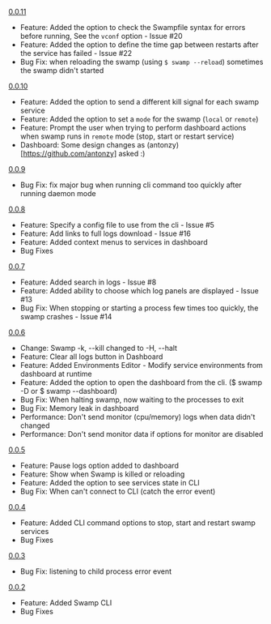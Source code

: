 [0.0.11](https://github.com/uditalias/swamp/releases/tag/0.0.11)
* Feature: Added the option to check the Swampfile syntax for errors before running, See the `vconf` option - Issue #20
* Feature: Added the option to define the time gap between restarts after the service has failed - Issue #22
* Bug Fix: when reloading the swamp (using `$ swamp --reload`) sometimes the swamp didn't started

[0.0.10](https://github.com/uditalias/swamp/releases/tag/0.0.10)
* Feature: Added the option to send a different kill signal for each swamp service
* Feature: Added the option to set a `mode` for the swamp (`local` or `remote`)
* Feature: Prompt the user when trying to perform dashboard actions when swamp runs in `remote` mode (stop, start or restart service)
* Dashboard: Some design changes as (antonzy)[https://github.com/antonzy] asked :)

[0.0.9](https://github.com/uditalias/swamp/releases/tag/0.0.9)
* Bug Fix: fix major bug when running cli command too quickly after running daemon mode

[0.0.8](https://github.com/uditalias/swamp/releases/tag/0.0.8)
* Feature: Specify a config file to use from the cli - Issue #5
* Feature: Add links to full logs download - Issue #16
* Feature: Added context menus to services in dashboard
* Bug Fixes

[0.0.7](https://github.com/uditalias/swamp/releases/tag/0.0.7)
* Feature: Added search in logs - Issue #8
* Feature: Added ability to choose which log panels are displayed - Issue #13
* Bug Fix: When stopping or starting a process few times too quickly, the swamp crashes - Issue #14

[0.0.6](https://github.com/uditalias/swamp/releases/tag/0.0.6)
* Change: Swamp -k, --kill changed to -H, --halt
* Feature: Clear all logs button in Dashboard
* Feature: Added Environments Editor - Modify service environments from dashboard at runtime
* Feature: Added the option to open the dashboard from the cli. ($ swamp -D or $ swamp --dashboard)
* Bug Fix: When halting swamp, now waiting to the processes to exit
* Bug Fix: Memory leak in dashboard
* Performance: Don't send monitor (cpu/memory) logs when data didn't changed
* Performance: Don't send monitor data if options for monitor are disabled

[0.0.5](https://github.com/uditalias/swamp/releases/tag/0.0.5)
* Feature: Pause logs option added to dashboard
* Feature: Show when Swamp is killed or reloading
* Feature: Added the option to see services state in CLI
* Bug Fix: When can't connect to CLI (catch the error event)

[0.0.4](https://github.com/uditalias/swamp/releases/tag/0.0.4)
* Feature: Added CLI command options to stop, start and restart swamp services
* Bug Fixes

[0.0.3](https://github.com/uditalias/swamp/releases/tag/0.0.3)
* Bug Fix: listening to child process error event

[0.0.2](https://github.com/uditalias/swamp/releases/tag/0.0.2)
* Feature: Added Swamp CLI
* Bug Fixes
